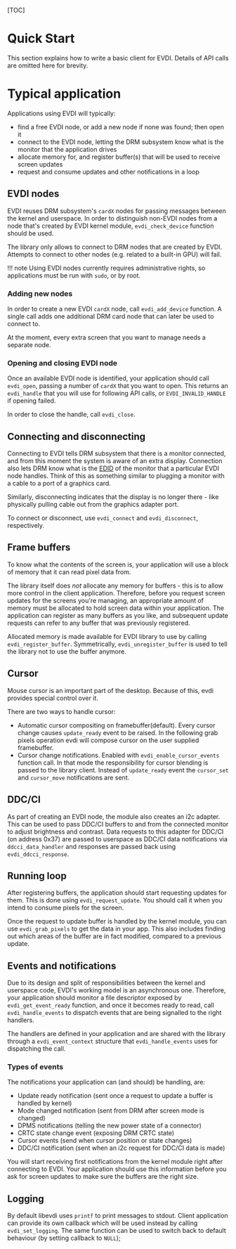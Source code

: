 [TOC]

# Quick Start

This section explains how to write a basic client for EVDI. Details of API calls are omitted here for brevity.

# Typical application

Applications using EVDI will typically:

* find a free EVDI node, or add a new node if none was found; then open it
* connect to the EVDI node, letting the DRM subsystem know what is the monitor that the application drives
* allocate memory for, and register buffer(s) that will be used to receive screen updates
* request and consume updates and other notifications in a loop

## EVDI nodes

EVDI reuses DRM subsystem's `cardX` nodes for passing messages between the kernel and userspace.
In order to distinguish non-EVDI nodes from a node that's created by EVDI kernel module, `evdi_check_device` function should be used.

The library only allows to connect to DRM nodes that are created by EVDI.
Attempts to connect to other nodes (e.g. related to a built-in GPU) will fail.

!!! note
    Using EVDI nodes currently requires administrative rights, so applications must be run with `sudo`, or by root.

### Adding new nodes

In order to create a new EVDI `cardX` node, call `evdi_add_device` function.
A single call adds one additional DRM card node that can later be used to connect to.

At the moment, every extra screen that you want to manage needs a separate node.

### Opening and closing EVDI node

Once an available EVDI node is identified, your application should call `evdi_open`, passing a number of `cardX` that you want to open.
This returns an `evdi_handle` that you will use for following API calls, or `EVDI_INVALID_HANDLE` if opening failed.

In order to close the handle, call `evdi_close`.

## Connecting and disconnecting

Connecting to EVDI tells DRM subsystem that there is a monitor connected, and from this moment the system is aware of an extra display.
Connection also lets DRM know what is the [EDID](https://en.wikipedia.org/wiki/Extended_Display_Identification_Data) of the monitor that a particular EVDI node handles.
Think of this as something similar to plugging a monitor with a cable to a port of a graphics card.

Similarly, disconnecting indicates that the display is no longer there - like physically pulling cable out from the graphics adapter port.

To connect or disconnect, use `evdi_connect` and `evdi_disconnect`, respectively.

## Frame buffers

To know what the contents of the screen is, your application will use a block of memory that it can read pixel data from.

The library itself does _not_ allocate any memory for buffers - this is to allow more control in the client application.
Therefore, before you request screen updates for the screens you're managing, an appropriate amount of memory must be allocated to hold screen data within your application.
The application can register as many buffers as you like, and subsequent update requests can refer to any buffer that was previously registered.

Allocated memory is made available for EVDI library to use by calling `evdi_register_buffer`. Symmetrically, `evdi_unregister_buffer` is used to tell the library not to use the buffer anymore.

## Cursor

Mouse cursor is an important part of the desktop. Because of this, evdi provides special control over it.

There are two ways to handle cursor:

 * Automatic cursor compositing on framebuffer(default). Every cursor change causes `update_ready` event to be raised. In the following grab pixels operation evdi will compose cursor
on the user supplied framebuffer.
 * Cursor change notifications. Enabled with `evdi_enable_cursor_events` function call.
In that mode the responsibility for cursor blending is passed to the library client. Instead of `update_ready` event the `cursor_set` and `cursor_move` notifications are sent.

## DDC/CI

As part of creating an EVDI node, the module also creates an i2c adapter. This can be used to pass DDC/CI buffers to and from the connected monitor to adjust brightness and contrast.
Data requests to this adapter for DDC/CI (on address 0x37) are passed to userspace as DDC/CI data notifications via `ddcci_data_handler` and responses are passed back using `evdi_ddcci_response`.

## Running loop

After registering buffers, the application should start requesting updates for them. This is done using `evdi_request_update`.
You should call it when you intend to consume pixels for the screen.

Once the request to update buffer is handled by the kernel module, you can use `evdi_grab_pixels` to get the data in your app.
This also includes finding out which areas of the buffer are in fact modified, compared to a previous update.

## Events and notifications

Due to its design and split of responsibilities between the kernel and userspace code, EVDI's working model is an asynchronous one.
Therefore, your application should monitor a file descriptor exposed by `evdi_get_event_ready` function, and once it becomes ready to read,
call `evdi_handle_events` to dispatch events that are being signalled to the right handlers.

The handlers are defined in your application and are shared with the library through a `evdi_event_context` structure that `evdi_handle_events` uses for dispatching the call.

### Types of events

The notifications your application can (and should) be handling, are:

* Update ready notification (sent once a request to update a buffer is handled by kernel)
* Mode changed notification (sent from DRM after screen mode is changed)
* DPMS notifications (telling the new power state of a connector)
* CRTC state change event (exposing DRM CRTC state)
* Cursor events (send when cursor position or state changes)
* DDC/CI notification (sent when an i2c request for DDC/CI data is made)

You will start receiving first notifications from the kernel module right after connecting to EVDI.
Your application should use this information before you ask for screen updates to make sure the buffers are the right size.

## Logging

By default libevdi uses `printf` to print messages to stdout. Client application can provide its own callback which will be used instead by calling `evdi_set_logging`.
The same function can be used to switch back to default behaviour (by setting callback to `NULL`);
